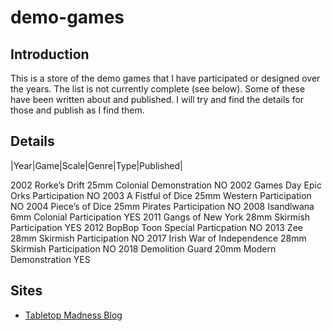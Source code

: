 # demo-games
## Introduction
This is a store of the demo games that I have participated or designed over the years.
The list is not currently complete (see below). Some of these have been written about and published.
I will try and find the details for those and publish as I find them.
## Details

|Year|Game|Scale|Genre|Type|Published|

2002 Rorke’s Drift 25mm Colonial Demonstration NO
2002 Games Day Epic Orks Participation NO
2003 A Fistful of Dice 25mm Western Participation NO
2004 Piece’s of Dice 25mm Pirates Participation NO
2008 Isandlwana 6mm Colonial Participation YES
2011 Gangs of New York 28mm Skirmish Participation YES
2012 BopBop Toon Special Particpation NO
2013 Zee 28mm Skirmish Participation NO
2017 Irish War of Independence 28mm Skirmish Participation NO
2018 Demolition Guard 20mm Modern Demonstration YES

## Sites
* [Tabletop Madness Blog](http://ttmadness.blogspot.com/)
